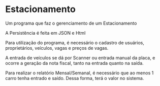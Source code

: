 # Estacionamento
Um programa que faz o gerenciamento de um Estacionamento

A Persistência é feita em JSON e Html

Para utilização do programa, é necessário o cadastro de usuários, proprietários, veículos, vagas e preços de vagas.

A entrada de veículos se dá por Scanner ou entrada manual da placa, e ocorre a geração da nota fiscal, tanto na entrada quanto na saída.

Para realizar o relatório Mensal/Semanal, é necessário que ao menos 1 carro tenha entrado e saído. Dessa forma, terá o valor no sistema.
